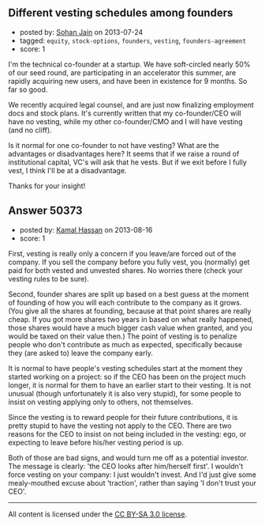 ## Different vesting schedules among founders

- posted by: [Sohan Jain](https://stackexchange.com/users/-1/27145-sohan-jain) on 2013-07-24
- tagged: `equity`, `stock-options`, `founders`, `vesting`, `founders-agreement`
- score: 1

I'm the technical co-founder at a startup. We have soft-circled nearly 50% of our seed round, are participating in an accelerator this summer, are rapidly acquiring new users, and have been in existence for 9 months. So far so good.

We recently acquired legal counsel, and are just now finalizing employment docs and stock plans. It's currently written that my co-founder/CEO will have no vesting, while my other co-founder/CMO and I will have vesting (and no cliff). 

Is it normal for one co-founder to not have vesting? What are the advantages or disadvantages here? It seems that if we raise a round of institutional capital, VC's will ask that he vests. But if we exit before I fully vest, I think I'll be at a disadvantage.

Thanks for your insight!


## Answer 50373

- posted by: [Kamal Hassan](https://stackexchange.com/users/-1/27332-kamal-hassan) on 2013-08-16
- score: 1

First, vesting is really only a concern if you leave/are forced out of the company. If you sell the company before you fully vest, you (normally) get paid for both vested and unvested shares. No worries there (check your vesting rules to be sure).

Second, founder shares are split up based on a best guess at the moment of founding of how you will each contribute to the company as it grows. (You give all the shares at founding, because at that point shares are really cheap. If you got more shares two years in based on what really happened, those shares would have a much bigger cash value when granted, and you would be taxed on their value then.) The point of vesting is to penalize people who don't contribute as much as expected, specifically because they (are asked to) leave the company early.

It is normal to have people's vesting schedules start at the moment they started working on a project: so if the CEO has been on the project much longer, it is normal for them to have an earlier start to their vesting. It is not unusual (though unfortunately it is also very stupid), for some people to insist on vesting applying only to others, not themselves.

Since the vesting is to reward people for their future contributions, it is pretty stupid to have the vesting not apply to the CEO. There are two reasons for the CEO to insist on not being included in the vesting: ego, or expecting to leave before his/her vesting period is up. 

Both of those are bad signs, and would turn me off as a potential investor. The message is clearly: 'the CEO looks after him/herself first'. I wouldn't force vesting on your company: I just wouldn't invest. And I'd just give some mealy-mouthed excuse about 'traction', rather than saying 'I don't trust your CEO'.



---

All content is licensed under the [CC BY-SA 3.0 license](https://creativecommons.org/licenses/by-sa/3.0/).

